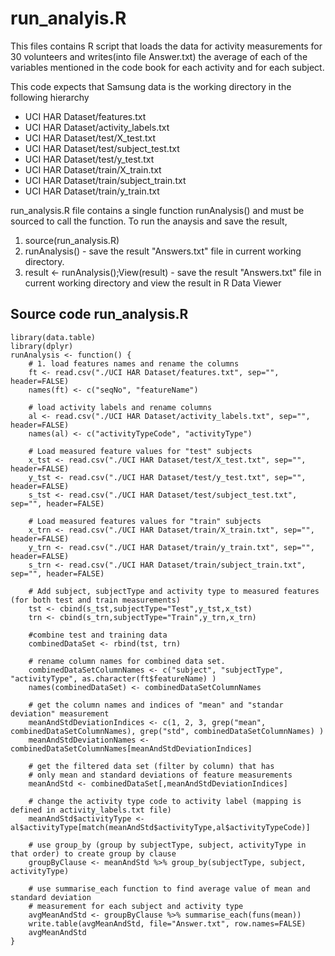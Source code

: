 # run_analyis.R
This files contains R script that loads the data for activity measurements for 30 volunteers and writes(into file Answer.txt) the average of each of the variables mentioned in the code book for each activity and for each subject.

This code expects that Samsung data is the working directory in the following hierarchy

  * UCI HAR Dataset/features.txt
  * UCI HAR Dataset/activity_labels.txt
  * UCI HAR Dataset/test/X_test.txt
  * UCI HAR Dataset/test/subject_test.txt
  * UCI HAR Dataset/test/y_test.txt
  * UCI HAR Dataset/train/X_train.txt
  * UCI HAR Dataset/train/subject_train.txt
  * UCI HAR Dataset/train/y_train.txt

run_analysis.R file contains a single function runAnalysis() and must be sourced to call the function. To run the anaysis and save the result,

1. source(run_analysis.R)
2. runAnalysis() - save the result "Answers.txt" file in current working directory.
3. result <- runAnalysis();View(result) - save the result "Answers.txt" file in current working directory and view the result in R Data Viewer

## Source code run_analysis.R

```
library(data.table)
library(dplyr)
runAnalysis <- function() {
    # 1. load features names and rename the columns
    ft <- read.csv("./UCI HAR Dataset/features.txt", sep="", header=FALSE)
    names(ft) <- c("seqNo", "featureName")
    
    # load activity labels and rename columns
    al <- read.csv("./UCI HAR Dataset/activity_labels.txt", sep="", header=FALSE)
    names(al) <- c("activityTypeCode", "activityType")
    
    # Load measured feature values for "test" subjects 
    x_tst <- read.csv("./UCI HAR Dataset/test/X_test.txt", sep="", header=FALSE)
    y_tst <- read.csv("./UCI HAR Dataset/test/y_test.txt", sep="", header=FALSE)
    s_tst <- read.csv("./UCI HAR Dataset/test/subject_test.txt", sep="", header=FALSE)
    
    # Load measured features values for "train" subjects
    x_trn <- read.csv("./UCI HAR Dataset/train/X_train.txt", sep="", header=FALSE)
    y_trn <- read.csv("./UCI HAR Dataset/train/y_train.txt", sep="", header=FALSE)
    s_trn <- read.csv("./UCI HAR Dataset/train/subject_train.txt", sep="", header=FALSE)
    
    # Add subject, subjectType and activity type to measured features (for both test and train measurements)
    tst <- cbind(s_tst,subjectType="Test",y_tst,x_tst)
    trn <- cbind(s_trn,subjectType="Train",y_trn,x_trn)
    
    #combine test and training data
    combinedDataSet <- rbind(tst, trn)
    
    # rename column names for combined data set.
    combinedDataSetColumnNames <- c("subject", "subjectType", "activityType", as.character(ft$featureName) )
    names(combinedDataSet) <- combinedDataSetColumnNames
    
    # get the column names and indices of "mean" and "standar deviation" measurement
    meanAndStdDeviationIndices <- c(1, 2, 3, grep("mean", combinedDataSetColumnNames), grep("std", combinedDataSetColumnNames) )
    meanAndStdDeviationNames <- combinedDataSetColumnNames[meanAndStdDeviationIndices]
    
    # get the filtered data set (filter by column) that has 
    # only mean and standard deviations of feature measurements
    meanAndStd <- combinedDataSet[,meanAndStdDeviationIndices]
    
    # change the activity type code to activity label (mapping is defined in activity_labels.txt file)
    meanAndStd$activityType <- al$activityType[match(meanAndStd$activityType,al$activityTypeCode)]
    
    # use group_by (group by subjectType, subject, activityType in that order) to create group by clause
    groupByClause <- meanAndStd %>% group_by(subjectType, subject, activityType)
    
    # use summarise_each function to find average value of mean and standard deviation 
    # measurement for each subject and activity type
    avgMeanAndStd <- groupByClause %>% summarise_each(funs(mean))
    write.table(avgMeanAndStd, file="Answer.txt", row.names=FALSE)
    avgMeanAndStd
}
```





 

